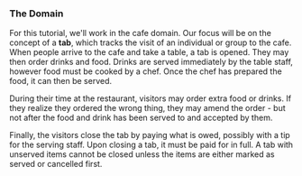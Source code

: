 ### The Domain
For this tutorial, we'll work in the cafe domain. Our focus will be on the concept of a **tab**, which tracks the visit 
of an individual or group to the cafe. When people arrive to the cafe and take a table, a tab is opened. They may then 
order drinks and food. Drinks are served immediately by the table staff, however food must be cooked by a chef. 
Once the chef has prepared the food, it can then be served.

During their time at the restaurant, visitors may order extra food or drinks. 
If they realize they ordered the wrong thing, they may amend the order - but not after the food and drink has been 
served to and accepted by them.

Finally, the visitors close the tab by paying what is owed, possibly with a tip for the serving staff. 
Upon closing a tab, it must be paid for in full. A tab with unserved items cannot be closed unless the items are either 
marked as served or cancelled first.